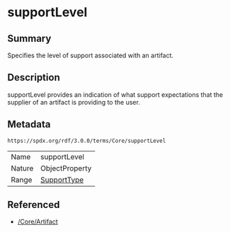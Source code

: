 <!-- Automatically generated by spec-parser v2.3.0 on 2024-07-09T17:43:37.025898+00:00 -->
<!-- SPDX-License-Identifier: Community-Spec-1.0 -->

# supportLevel

## Summary

Specifies the level of support associated with an artifact.


## Description

supportLevel provides an indication of what support expectations that the
supplier of an artifact is providing to the user.


## Metadata

`https://spdx.org/rdf/3.0.0/terms/Core/supportLevel`


| | |
|---|---|
| Name | supportLevel |
| Nature | ObjectProperty |
| Range | [SupportType](../Vocabularies/SupportType.md) |




## Referenced

- [/Core/Artifact](../../Core/Classes/Artifact.md)

